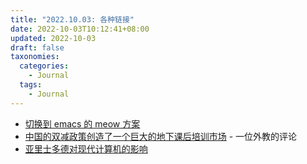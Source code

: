 ```yaml
---
title: "2022.10.03: 各种链接"
date: 2022-10-03T10:12:41+08:00
updated: 2022-10-03
draft: false
taxonomies:
  categories:
    - Journal
  tags:
    - Journal
---
```


- [切换到 emacs 的 meow 方案](https://esrh.me/posts/2021-12-18-switching-to-meow.html)
- [中国的双减政策创造了一个巨大的地下课后培训市场](https://www.reddit.com/r/China/comments/xuk3du/chinas_double_reduction_policy_created_a_large/) - 一位外教的评论
- [亚里士多德对现代计算机的影响](https://www.theatlantic.com/technology/archive/2017/03/aristotle-computer/518697/)
